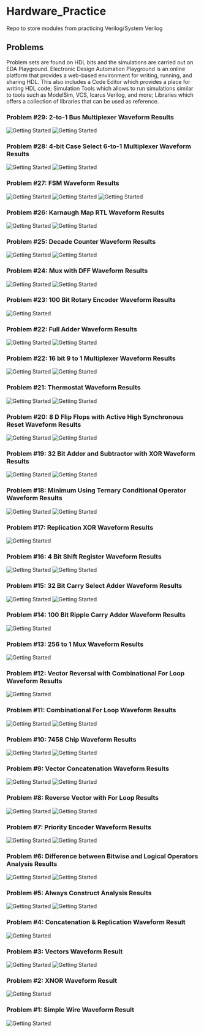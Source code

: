 # Hardware_Practice
Repo to store modules from practicing Verilog/System Verilog 

## Problems
Problem sets are found on HDL bits and the simulations are carried out on EDA Playground.
Electronic Design Automation Playground is an online platform that provides a web-based environment for writing, running, and sharing HDL.
This also includes a Code Editor which provides a place for writing HDL code; 
Simulation Tools which allows to run simulations similar to tools such as ModelSim, VCS, Icarus Verilog, and more;
Libraries which offers a collection of libraries that can be used as reference.

### Problem #29: 2-to-1 Bus Multiplexer Waveform Results
![Getting Started](./images/mux2to1.png)
![Getting Started](./images/mux2to1_2.png)


### Problem #28: 4-bit Case Select 6-to-1 Multiplexer Waveform Results
![Getting Started](./images/case1.png)
![Getting Started](./images/case2.png)

### Problem #27: FSM Waveform Results
![Getting Started](./images/fsma1.png)
![Getting Started](./images/fsm_a2.png)
![Getting Started](./images/fsma3.png)


### Problem #26: Karnaugh Map RTL Waveform Results
![Getting Started](./images/karnaugh_map1.png)
![Getting Started](./images/karnaugh_map.png)


### Problem #25: Decade Counter Waveform Results
![Getting Started](./images/decade_counter1.png)
![Getting Started](./images/decade_counter.png)

### Problem #24: Mux with DFF Waveform Results
![Getting Started](./images/dffmux.png)
![Getting Started](./images/dffmux_sch.png)

### Problem #23: 100 Bit Rotary Encoder Waveform Results
![Getting Started](./images/rotary_encoder.png)

### Problem #22: Full Adder Waveform Results
![Getting Started](./images/full_adder.png)
![Getting Started](./images/full_adder_2.png)

### Problem #22: 16 bit 9 to 1 Multiplexer Waveform Results
![Getting Started](./images/9to1_1.png)
![Getting Started](./images/9to1.png)

### Problem #21: Thermostat Waveform Results
![Getting Started](./images/thermostat.png)
![Getting Started](./images/thermostat2.png)

### Problem #20: 8 D Flip Flops with Active High Synchronous Reset Waveform Results
![Getting Started](./images/dffwithreset2.png)
![Getting Started](./images/dffwithreset.png)

### Problem #19: 32 Bit Adder and Subtractor with XOR Waveform Results
![Getting Started](./images/addsum1.png)
![Getting Started](./images/addsum2.png)


### Problem #18: Minimum Using Ternary Conditional Operator Waveform Results
![Getting Started](./images/min1.png)
![Getting Started](./images/min2.png)

### Problem #17: Replication XOR Waveform Results
![Getting Started](./images/replication_xor.png)

### Problem #16: 4 Bit Shift Register Waveform Results
![Getting Started](./images/shift_reg1.png)
![Getting Started](./images/shift_reg.png)

### Problem #15: 32 Bit Carry Select Adder Waveform Results
![Getting Started](./images/carry_select_adder1.png)
![Getting Started](./images/carry_select_adder.png)

### Problem #14: 100 Bit Ripple Carry Adder Waveform Results
![Getting Started](./images/adder_100b.png)

### Problem #13: 256 to 1 Mux Waveform Results
![Getting Started](./images/256to1mux.png)

### Problem #12: Vector Reversal with Combinational For Loop Waveform Results
![Getting Started](./images/vector_reversal.png)

### Problem #11: Combinational For Loop Waveform Results
![Getting Started](./images/combinationalForLoop.png)
![Getting Started](./images/combinationalForLoop2.png)

### Problem #10: 7458 Chip Waveform Results
![Getting Started](./images/7458.png)
![Getting Started](./images/7458_2.png)

### Problem #9: Vector Concatenation Waveform Results
![Getting Started](./images/vec_concat_1.png)
![Getting Started](./images/vec_concat.png)

### Problem #8: Reverse Vector with For Loop Results
![Getting Started](./images/reverse_vector2.png)
![Getting Started](./images/reverse_vector.png)

### Problem #7: Priority Encoder Waveform Results
![Getting Started](./images/priorityEncoder2.png)
![Getting Started](./images/priorityEncoder.png)

### Problem #6: Difference between Bitwise and Logical Operators Analysis Results
![Getting Started](./images/bitwise_tb.png)
![Getting Started](./images/bitwise.png)

### Problem #5: Always Construct Analysis Results
![Getting Started](./images/always.png)
![Getting Started](./images/always_1.png)

### Problem #4: Concatenation & Replication Waveform Result
![Getting Started](./images/concatenation.png)

### Problem #3: Vectors Waveform Result
![Getting Started](./images/vectors.png)
![Getting Started](./images/vectors_2.png)

### Problem #2: XNOR Waveform Result
![Getting Started](./images/xnor_bd.png)

### Problem #1: Simple Wire Waveform Result
![Getting Started](./images/simple_wire.png)
